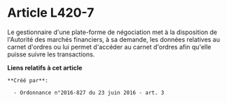 # Article L420-7

Le gestionnaire d'une plate-forme de négociation met à la disposition de l'Autorité des marchés financiers, à sa demande, les
données relatives au carnet d'ordres ou lui permet d'accéder au carnet d'ordres afin qu'elle puisse suivre les transactions.

**Liens relatifs à cet article**

	**Créé par**:

	  - Ordonnance n°2016-827 du 23 juin 2016 - art. 3

